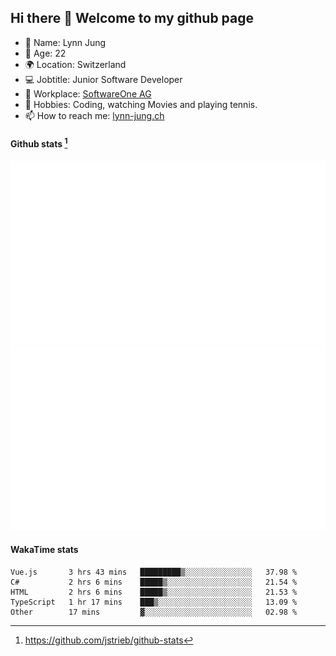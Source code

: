 ## Hi there 👋 Welcome to my github page

- 🧑 Name: Lynn Jung
- 🔞 Age: 22
- 🌍 Location: Switzerland
- 💻 Jobtitle: Junior Software Developer
- 🏢 Workplace: [SoftwareOne AG](https://www.softwareone.com/)
- 🎾 Hobbies: Coding, watching Movies and playing tennis.
- 📫 How to reach me: [lynn-jung.ch](https://lynn-jung.ch/)


#### Github stats [^1]
![](https://github.com/lynn-jung/github-stats/blob/master/generated/overview.svg)  ![](https://github.com/lynn-jung/github-stats/blob/master/generated/languages.svg)


#### WakaTime stats
<!--START_SECTION:waka-->
```text
Vue.js       3 hrs 43 mins   █████████▒░░░░░░░░░░░░░░░   37.98 % 
C#           2 hrs 6 mins    █████▒░░░░░░░░░░░░░░░░░░░   21.54 % 
HTML         2 hrs 6 mins    █████▒░░░░░░░░░░░░░░░░░░░   21.53 % 
TypeScript   1 hr 17 mins    ███▒░░░░░░░░░░░░░░░░░░░░░   13.09 % 
Other        17 mins         ▓░░░░░░░░░░░░░░░░░░░░░░░░   02.98 % 
```
<!--END_SECTION:waka-->

[^1]: https://github.com/jstrieb/github-stats
